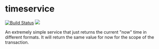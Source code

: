# timeservice

[![Build Status](https://api.travis-ci.com/realityforge/timeservice.svg?branch=master)](http://travis-ci.org/realityforge/timeservice)
[<img src="https://img.shields.io/maven-central/v/org.realityforge.timeservice/timeservice.svg?label=latest%20release"/>](http://search.maven.org/#search%7Cga%7C1%7Cg%3A%22org.realityforge.timeservice%22%20a%3A%22timeservice%22)

An extremely simple service that just returns the current "now" time in different formats. It will
return the same value for now for the scope of the transaction.
